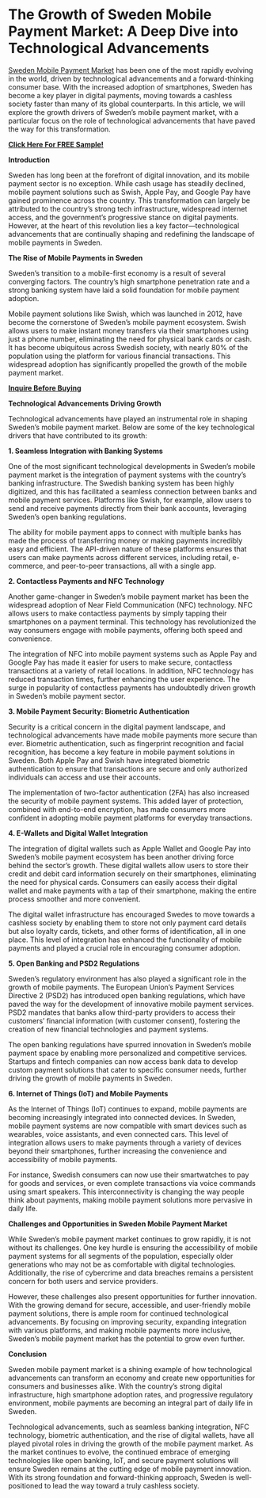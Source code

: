# The Growth of Sweden Mobile Payment Market: A Deep Dive into Technological Advancements

[Sweden Mobile Payment Market](https://www.nextmsc.com/report/sweden-mobile-payment-market) has been one of the most rapidly evolving in the world, driven by technological advancements and a forward-thinking consumer base. With the increased adoption of smartphones, Sweden has become a key player in digital payments, moving towards a cashless society faster than many of its global counterparts. In this article, we will explore the growth drivers of Sweden’s mobile payment market, with a particular focus on the role of technological advancements that have paved the way for this transformation.

[**Click Here For FREE Sample!**](https://www.nextmsc.com/sweden-mobile-payment-market/request-sample)

**Introduction**

Sweden has long been at the forefront of digital innovation, and its mobile payment sector is no exception. While cash usage has steadily declined, mobile payment solutions such as Swish, Apple Pay, and Google Pay have gained prominence across the country. This transformation can largely be attributed to the country’s strong tech infrastructure, widespread internet access, and the government’s progressive stance on digital payments. However, at the heart of this revolution lies a key factor—technological advancements that are continually shaping and redefining the landscape of mobile payments in Sweden.

**The Rise of Mobile Payments in Sweden**

Sweden’s transition to a mobile-first economy is a result of several converging factors. The country’s high smartphone penetration rate and a strong banking system have laid a solid foundation for mobile payment adoption. 

Mobile payment solutions like Swish, which was launched in 2012, have become the cornerstone of Sweden’s mobile payment ecosystem. Swish allows users to make instant money transfers via their smartphones using just a phone number, eliminating the need for physical bank cards or cash. It has become ubiquitous across Swedish society, with nearly 80% of the population using the platform for various financial transactions. This widespread adoption has significantly propelled the growth of the mobile payment market.

[**Inquire Before Buying**](https://www.nextmsc.com/sweden-mobile-payment-market/inquire-before-buying)

**Technological Advancements Driving Growth**

Technological advancements have played an instrumental role in shaping Sweden’s mobile payment market. Below are some of the key technological drivers that have contributed to its growth:

**1. Seamless Integration with Banking Systems**

One of the most significant technological developments in Sweden’s mobile payment market is the integration of payment systems with the country’s banking infrastructure. The Swedish banking system has been highly digitized, and this has facilitated a seamless connection between banks and mobile payment services. Platforms like Swish, for example, allow users to send and receive payments directly from their bank accounts, leveraging Sweden’s open banking regulations.

The ability for mobile payment apps to connect with multiple banks has made the process of transferring money or making payments incredibly easy and efficient. The API-driven nature of these platforms ensures that users can make payments across different services, including retail, e-commerce, and peer-to-peer transactions, all with a single app.

**2. Contactless Payments and NFC Technology**

Another game-changer in Sweden’s mobile payment market has been the widespread adoption of Near Field Communication (NFC) technology. NFC allows users to make contactless payments by simply tapping their smartphones on a payment terminal. This technology has revolutionized the way consumers engage with mobile payments, offering both speed and convenience.

The integration of NFC into mobile payment systems such as Apple Pay and Google Pay has made it easier for users to make secure, contactless transactions at a variety of retail locations. In addition, NFC technology has reduced transaction times, further enhancing the user experience. The surge in popularity of contactless payments has undoubtedly driven growth in Sweden’s mobile payment sector.

**3. Mobile Payment Security: Biometric Authentication**

Security is a critical concern in the digital payment landscape, and technological advancements have made mobile payments more secure than ever. Biometric authentication, such as fingerprint recognition and facial recognition, has become a key feature in mobile payment solutions in Sweden. Both Apple Pay and Swish have integrated biometric authentication to ensure that transactions are secure and only authorized individuals can access and use their accounts.

The implementation of two-factor authentication (2FA) has also increased the security of mobile payment systems. This added layer of protection, combined with end-to-end encryption, has made consumers more confident in adopting mobile payment platforms for everyday transactions.

**4. E-Wallets and Digital Wallet Integration**

The integration of digital wallets such as Apple Wallet and Google Pay into Sweden’s mobile payment ecosystem has been another driving force behind the sector’s growth. These digital wallets allow users to store their credit and debit card information securely on their smartphones, eliminating the need for physical cards. Consumers can easily access their digital wallet and make payments with a tap of their smartphone, making the entire process smoother and more convenient.

The digital wallet infrastructure has encouraged Swedes to move towards a cashless society by enabling them to store not only payment card details but also loyalty cards, tickets, and other forms of identification, all in one place. This level of integration has enhanced the functionality of mobile payments and played a crucial role in encouraging consumer adoption.

**5. Open Banking and PSD2 Regulations**

Sweden’s regulatory environment has also played a significant role in the growth of mobile payments. The European Union’s Payment Services Directive 2 (PSD2) has introduced open banking regulations, which have paved the way for the development of innovative mobile payment services. PSD2 mandates that banks allow third-party providers to access their customers’ financial information (with customer consent), fostering the creation of new financial technologies and payment systems.

The open banking regulations have spurred innovation in Sweden’s mobile payment space by enabling more personalized and competitive services. Startups and fintech companies can now access bank data to develop custom payment solutions that cater to specific consumer needs, further driving the growth of mobile payments in Sweden.

**6. Internet of Things (IoT) and Mobile Payments**

As the Internet of Things (IoT) continues to expand, mobile payments are becoming increasingly integrated into connected devices. In Sweden, mobile payment systems are now compatible with smart devices such as wearables, voice assistants, and even connected cars. This level of integration allows users to make payments through a variety of devices beyond their smartphones, further increasing the convenience and accessibility of mobile payments.

For instance, Swedish consumers can now use their smartwatches to pay for goods and services, or even complete transactions via voice commands using smart speakers. This interconnectivity is changing the way people think about payments, making mobile payment solutions more pervasive in daily life.

**Challenges and Opportunities in Sweden Mobile Payment Market**

While Sweden’s mobile payment market continues to grow rapidly, it is not without its challenges. One key hurdle is ensuring the accessibility of mobile payment systems for all segments of the population, especially older generations who may not be as comfortable with digital technologies. Additionally, the rise of cybercrime and data breaches remains a persistent concern for both users and service providers.

However, these challenges also present opportunities for further innovation. With the growing demand for secure, accessible, and user-friendly mobile payment solutions, there is ample room for continued technological advancements. By focusing on improving security, expanding integration with various platforms, and making mobile payments more inclusive, Sweden’s mobile payment market has the potential to grow even further.

**Conclusion**

Sweden mobile payment market is a shining example of how technological advancements can transform an economy and create new opportunities for consumers and businesses alike. With the country’s strong digital infrastructure, high smartphone adoption rates, and progressive regulatory environment, mobile payments are becoming an integral part of daily life in Sweden.

Technological advancements, such as seamless banking integration, NFC technology, biometric authentication, and the rise of digital wallets, have all played pivotal roles in driving the growth of the mobile payment market. As the market continues to evolve, the continued embrace of emerging technologies like open banking, IoT, and secure payment solutions will ensure Sweden remains at the cutting edge of mobile payment innovation. With its strong foundation and forward-thinking approach, Sweden is well-positioned to lead the way toward a truly cashless society.

